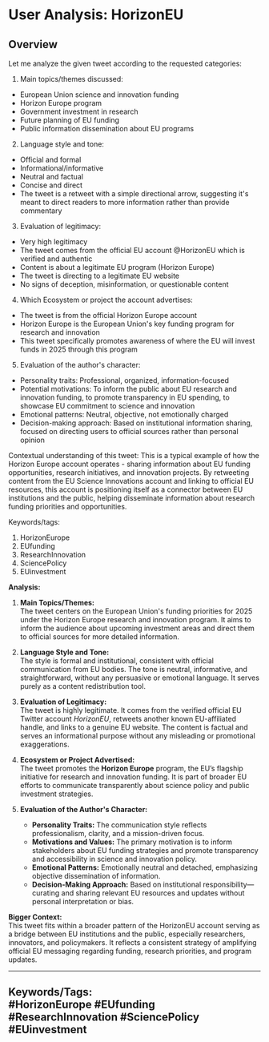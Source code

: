 # User Analysis: HorizonEU

## Overview

<think>
Let me analyze the given tweet according to the requested categories:

1. Main topics/themes discussed:
- European Union science and innovation funding
- Horizon Europe program
- Government investment in research
- Future planning of EU funding
- Public information dissemination about EU programs

2. Language style and tone:
- Official and formal
- Informational/informative
- Neutral and factual
- Concise and direct
- The tweet is a retweet with a simple directional arrow, suggesting it's meant to direct readers to more information rather than provide commentary

3. Evaluation of legitimacy:
- Very high legitimacy
- The tweet comes from the official EU account @HorizonEU which is verified and authentic
- Content is about a legitimate EU program (Horizon Europe)
- The tweet is directing to a legitimate EU website
- No signs of deception, misinformation, or questionable content

4. Which Ecosystem or project the account advertises:
- The tweet is from the official Horizon Europe account
- Horizon Europe is the European Union's key funding program for research and innovation
- This tweet specifically promotes awareness of where the EU will invest funds in 2025 through this program

5. Evaluation of the author's character:
- Personality traits: Professional, organized, information-focused
- Potential motivations: To inform the public about EU research and innovation funding, to promote transparency in EU spending, to showcase EU commitment to science and innovation
- Emotional patterns: Neutral, objective, not emotionally charged
- Decision-making approach: Based on institutional information sharing, focused on directing users to official sources rather than personal opinion

Contextual understanding of this tweet:
This is a typical example of how the Horizon Europe account operates - sharing information about EU funding opportunities, research initiatives, and innovation projects. By retweeting content from the EU Science Innovations account and linking to official EU resources, this account is positioning itself as a connector between EU institutions and the public, helping disseminate information about research funding priorities and opportunities.

Keywords/tags:
1. HorizonEurope
2. EUfunding
3. ResearchInnovation
4. SciencePolicy
5. EUinvestment
</think>

**Analysis:**

1. **Main Topics/Themes:**  
   The tweet centers on the European Union's funding priorities for 2025 under the Horizon Europe research and innovation program. It aims to inform the audience about upcoming investment areas and direct them to official sources for more detailed information.

2. **Language Style and Tone:**  
   The style is formal and institutional, consistent with official communication from EU bodies. The tone is neutral, informative, and straightforward, without any persuasive or emotional language. It serves purely as a content redistribution tool.

3. **Evaluation of Legitimacy:**  
   The tweet is highly legitimate. It comes from the verified official EU Twitter account *HorizonEU*, retweets another known EU-affiliated handle, and links to a genuine EU website. The content is factual and serves an informational purpose without any misleading or promotional exaggerations.

4. **Ecosystem or Project Advertised:**  
   The tweet promotes the **Horizon Europe** program, the EU’s flagship initiative for research and innovation funding. It is part of broader EU efforts to communicate transparently about science policy and public investment strategies.

5. **Evaluation of the Author's Character:**  
   - **Personality Traits:** The communication style reflects professionalism, clarity, and a mission-driven focus.  
   - **Motivations and Values:** The primary motivation is to inform stakeholders about EU funding strategies and promote transparency and accessibility in science and innovation policy.  
   - **Emotional Patterns:** Emotionally neutral and detached, emphasizing objective dissemination of information.  
   - **Decision-Making Approach:** Based on institutional responsibility—curating and sharing relevant EU resources and updates without personal interpretation or bias.

**Bigger Context:**  
This tweet fits within a broader pattern of the HorizonEU account serving as a bridge between EU institutions and the public, especially researchers, innovators, and policymakers. It reflects a consistent strategy of amplifying official EU messaging regarding funding, research priorities, and program updates.

---

**Keywords/Tags:**  
#HorizonEurope #EUfunding #ResearchInnovation #SciencePolicy #EUinvestment
---
